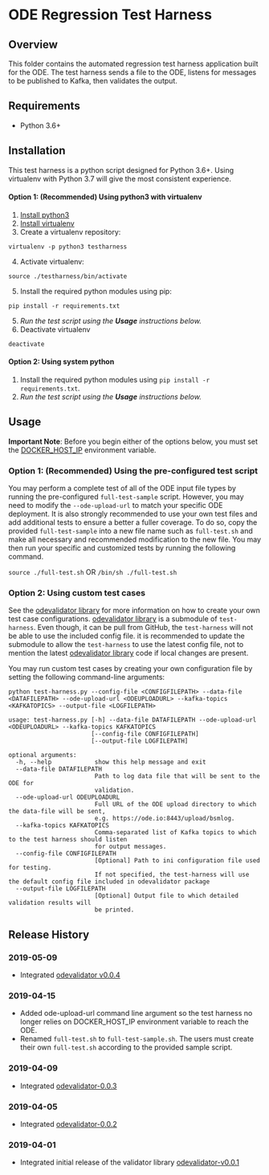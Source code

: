 # ODE Regression Test Harness

## Overview

This folder contains the automated regression test harness application built for the ODE. The test harness sends a file to the ODE, listens for messages to be published to Kafka, then validates the output.

## Requirements

- Python 3.6+

## Installation

This test harness is a python script designed for Python 3.6+. Using virtualenv with Python 3.7 will give the most consistent experience.

#### Option 1: (Recommended) Using python3 with virtualenv

1. [Install python3](https://realpython.com/installing-python/)
2. [Install virtualenv](https://virtualenv.pypa.io/en/stable/installation/)
3. Create a virtualenv repository:
```
virtualenv -p python3 testharness
```
4. Activate virtualenv:
```
source ./testharness/bin/activate
```
5. Install the required python modules using pip:
```
pip install -r requirements.txt
```
5. _Run the test script using the **Usage** instructions below._
6. Deactivate virtualenv
```
deactivate
```

#### Option 2: Using system python

1. Install the required python modules using `pip install -r requirements.txt`.
2.  _Run the test script using the **Usage** instructions below._

## Usage

**Important Note**: Before you begin either of the options below, you must set the [DOCKER_HOST_IP](https://github.com/usdot-jpo-ode/jpo-ode/wiki/Docker-management#obtaining-docker_host_ip) environment variable.

### Option 1:  (Recommended) Using the pre-configured test script

You may perform a complete test of all of the ODE input file types by running the pre-configured `full-test-sample` script.
However, you may need to modify the `--ode-upload-url` to match your specific ODE deployment. It is also strongly recommended
to use your own test files and add additional tests to ensure a better a fuller coverage. To do so, copy the provided
`full-test-sample` into a new file name such as `full-test.sh` and make all necessary and recommended modification to the new file.
You may then run your specific and customized tests by running the following command.

`source ./full-test.sh` OR `/bin/sh ./full-test.sh`

### Option 2: Using custom test cases

See the [odevalidator library](https://github.com/usdot-jpo-ode/ode-output-validator-library) for more information on how to create your own test case configurations.
[odevalidator library](https://github.com/usdot-jpo-ode/ode-output-validator-library) is a submodule of `test-harness`. Even though, it can be
pull from GitHub, the `test-harness` will not be able to use the included config file. 
it is recommended to update the submodule to allow the `test-harness` to use the latest config file, not to mention
the latest [odevalidator library](https://github.com/usdot-jpo-ode/ode-output-validator-library) code if local changes are present.

You may run custom test cases by creating your own configuration file by setting the following command-line arguments:

`python test-harness.py --config-file <CONFIGFILEPATH> --data-file <DATAFILEPATH> --ode-upload-url <ODEUPLOADURL> --kafka-topics <KAFKATOPICS> --output-file <LOGFILEPATH>`

```
usage: test-harness.py [-h] --data-file DATAFILEPATH --ode-upload-url <ODEUPLOADURL> --kafka-topics KAFKATOPICS
                       [--config-file CONFIGFILEPATH]
                       [--output-file LOGFILEPATH]

optional arguments:
  -h, --help            show this help message and exit
  --data-file DATAFILEPATH
                        Path to log data file that will be sent to the ODE for
                        validation.
  --ode-upload-url ODEUPLOADURL
						Full URL of the ODE upload directory to which the data-file will be sent, 
						e.g. https://ode.io:8443/upload/bsmlog.
  --kafka-topics KAFKATOPICS
                        Comma-separated list of Kafka topics to which to the test harness should listen
                        for output messages.
  --config-file CONFIGFILEPATH
                        [Optional] Path to ini configuration file used for testing.
						If not specified, the test-harness will use the default config file included in odevalidator package
  --output-file LOGFILEPATH
                        [Optional] Output file to which detailed validation results will
                        be printed.
```

## Release History
### 2019-05-09
* Integrated [odevalidator v0.0.4](https://github.com/usdot-jpo-ode/ode-output-validator-library/releases/tag/odevalidator-0.0.4)

### 2019-04-15
* Added ode-upload-url command line argument so the test harness no longer 
relies on DOCKER_HOST_IP environment variable to reach the ODE. 
* Renamed `full-test.sh` to `full-test-sample.sh`. The users must create their own `full-test.sh` according to the provided sample script.

### 2019-04-09
* Integrated [odevalidator-0.0.3](https://github.com/usdot-jpo-ode/ode-output-validator-library/releases/tag/odevalidator-0.0.3)

### 2019-04-05
* Integrated [odevalidator-0.0.2](https://github.com/usdot-jpo-ode/ode-output-validator-library/releases/tag/odevalidator-0.0.2)

### 2019-04-01
* Integrated initial release of the validator library [odevalidator-v0.0.1](https://github.com/usdot-jpo-ode/ode-output-validator-library/releases/tag/odevalidator-0.0.1)